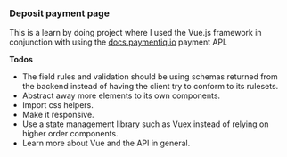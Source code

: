 ### Deposit payment page

This is a learn by doing project where I used the Vue.js framework in conjunction with using the [docs.paymentiq.io](https://docs.paymentiq.io) payment API.

**Todos**
- The field rules and validation should be using schemas returned from the backend instead of having the client try to conform to its rulesets.
- Abstract away more elements to its own components.
- Import css helpers.
- Make it responsive.
- Use a state management library such as Vuex instead of relying on higher order components.
- Learn more about Vue and the API in general.
